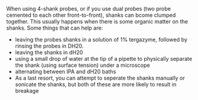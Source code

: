 When using 4-shank probes, or if you use dual probes (two probe cemented to each other front-to-front), shanks can bcome clumped together. 
This usually happens when there is some organic matter on the shanks. 
Some things that can help are: 
- leaving the probes shanks in a solution of 1% tergazyme, followed by rinsing the probes in DH20. 
- leaving the shanks in dH20
- using a small drop of water at the tip of a pipette to physically separate
the shank (using surface tension) under a microscope
- alternating between IPA and dH20 baths
- As a last resort, you can attempt to seperate the shanks manually or sonicate the shanks, but both of these are more likely to result in breakage